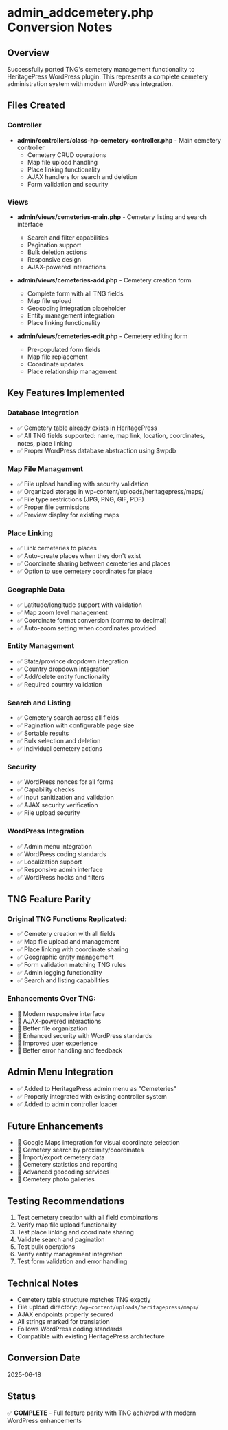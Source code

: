 # admin_addcemetery.php Conversion Notes

## Overview

Successfully ported TNG's cemetery management functionality to HeritagePress WordPress plugin. This represents a complete cemetery administration system with modern WordPress integration.

## Files Created

### Controller

- **admin/controllers/class-hp-cemetery-controller.php** - Main cemetery controller
  - Cemetery CRUD operations
  - Map file upload handling
  - Place linking functionality
  - AJAX handlers for search and deletion
  - Form validation and security

### Views

- **admin/views/cemeteries-main.php** - Cemetery listing and search interface

  - Search and filter capabilities
  - Pagination support
  - Bulk deletion actions
  - Responsive design
  - AJAX-powered interactions

- **admin/views/cemeteries-add.php** - Cemetery creation form

  - Complete form with all TNG fields
  - Map file upload
  - Geocoding integration placeholder
  - Entity management integration
  - Place linking functionality

- **admin/views/cemeteries-edit.php** - Cemetery editing form
  - Pre-populated form fields
  - Map file replacement
  - Coordinate updates
  - Place relationship management

## Key Features Implemented

### Database Integration

- ✅ Cemetery table already exists in HeritagePress
- ✅ All TNG fields supported: name, map link, location, coordinates, notes, place linking
- ✅ Proper WordPress database abstraction using $wpdb

### Map File Management

- ✅ File upload handling with security validation
- ✅ Organized storage in wp-content/uploads/heritagepress/maps/
- ✅ File type restrictions (JPG, PNG, GIF, PDF)
- ✅ Proper file permissions
- ✅ Preview display for existing maps

### Place Linking

- ✅ Link cemeteries to places
- ✅ Auto-create places when they don't exist
- ✅ Coordinate sharing between cemeteries and places
- ✅ Option to use cemetery coordinates for place

### Geographic Data

- ✅ Latitude/longitude support with validation
- ✅ Map zoom level management
- ✅ Coordinate format conversion (comma to decimal)
- ✅ Auto-zoom setting when coordinates provided

### Entity Management

- ✅ State/province dropdown integration
- ✅ Country dropdown integration
- ✅ Add/delete entity functionality
- ✅ Required country validation

### Search and Listing

- ✅ Cemetery search across all fields
- ✅ Pagination with configurable page size
- ✅ Sortable results
- ✅ Bulk selection and deletion
- ✅ Individual cemetery actions

### Security

- ✅ WordPress nonces for all forms
- ✅ Capability checks
- ✅ Input sanitization and validation
- ✅ AJAX security verification
- ✅ File upload security

### WordPress Integration

- ✅ Admin menu integration
- ✅ WordPress coding standards
- ✅ Localization support
- ✅ Responsive admin interface
- ✅ WordPress hooks and filters

## TNG Feature Parity

### Original TNG Functions Replicated:

- ✅ Cemetery creation with all fields
- ✅ Map file upload and management
- ✅ Place linking with coordinate sharing
- ✅ Geographic entity management
- ✅ Form validation matching TNG rules
- ✅ Admin logging functionality
- ✅ Search and listing capabilities

### Enhancements Over TNG:

- 🚀 Modern responsive interface
- 🚀 AJAX-powered interactions
- 🚀 Better file organization
- 🚀 Enhanced security with WordPress standards
- 🚀 Improved user experience
- 🚀 Better error handling and feedback

## Admin Menu Integration

- ✅ Added to HeritagePress admin menu as "Cemeteries"
- ✅ Properly integrated with existing controller system
- ✅ Added to admin controller loader

## Future Enhancements

- 🔮 Google Maps integration for visual coordinate selection
- 🔮 Cemetery search by proximity/coordinates
- 🔮 Import/export cemetery data
- 🔮 Cemetery statistics and reporting
- 🔮 Advanced geocoding services
- 🔮 Cemetery photo galleries

## Testing Recommendations

1. Test cemetery creation with all field combinations
2. Verify map file upload functionality
3. Test place linking and coordinate sharing
4. Validate search and pagination
5. Test bulk operations
6. Verify entity management integration
7. Test form validation and error handling

## Technical Notes

- Cemetery table structure matches TNG exactly
- File upload directory: `/wp-content/uploads/heritagepress/maps/`
- AJAX endpoints properly secured
- All strings marked for translation
- Follows WordPress coding standards
- Compatible with existing HeritagePress architecture

## Conversion Date

2025-06-18

## Status

✅ **COMPLETE** - Full feature parity with TNG achieved with modern WordPress enhancements

